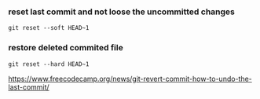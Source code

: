 ### reset last commit and not loose the uncommitted changes 
`git reset --soft HEAD~1`

### restore deleted commited file
`git reset --hard HEAD~1`


https://www.freecodecamp.org/news/git-revert-commit-how-to-undo-the-last-commit/
